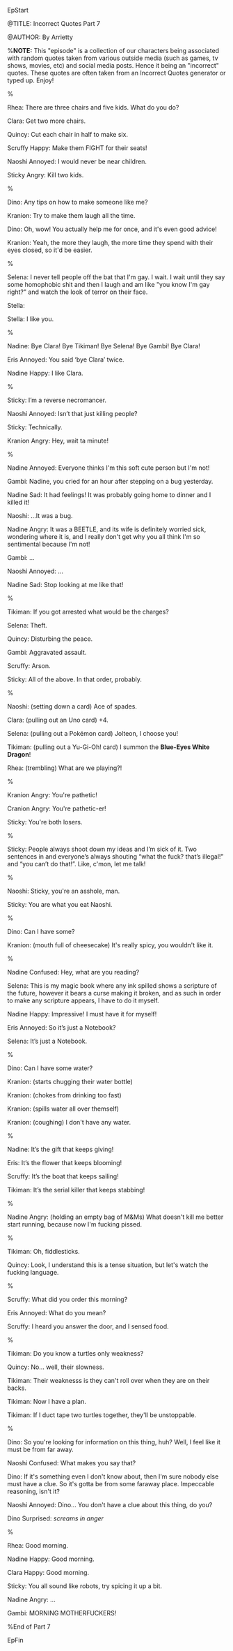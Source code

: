 EpStart

<!-- Epilogue Info -->

@TITLE: Incorrect Quotes Part 7

@AUTHOR: By Arrietty


%**NOTE:** This "episode" is a collection of our characters being associated with random quotes taken from various outside media (such as games, tv shows, movies, etc) and social media posts. Hence it being an "incorrect" quotes. These quotes are often taken from an Incorrect Quotes generator or typed up. Enjoy!

%

Rhea: There are three chairs and five kids. What do you do? 

Clara: Get two more chairs. 

Quincy: Cut each chair in half to make six. 

Scruffy Happy: Make them FIGHT for their seats! 

Naoshi Annoyed: I would never be near children. 

Sticky Angry: Kill two kids.

%

Dino: Any tips on how to make someone like me? 

Kranion: Try to make them laugh all the time. 

Dino: Oh, wow! You actually help me for once, and it's even good advice! 

Kranion: Yeah, the more they laugh, the more time they spend with their eyes closed, so it'd be easier.

%

Selena: I never tell people off the bat that I'm gay. I wait. I wait until they say some homophobic shit and then I laugh and am like "you know I'm gay right?" and watch the look of terror on their face. 

Stella: 

Stella: I like you.

%

Nadine: Bye Clara! Bye Tikiman! Bye Selena! Bye Gambi! Bye Clara! 

Eris Annoyed: You said ‘bye Clara’ twice. 

Nadine Happy: I like Clara.

%

Sticky: I’m a reverse necromancer. 

Naoshi Annoyed: Isn’t that just killing people? 

Sticky: Technically.

Kranion Angry: Hey, wait ta minute!

%

Nadine Annoyed: Everyone thinks I'm this soft cute person but I'm not!

Gambi: Nadine, you cried for an hour after stepping on a bug yesterday.

Nadine Sad: It had feelings! It was probably going home to dinner and I killed it!

Naoshi: ...It was a bug.

Nadine Angry: It was a BEETLE, and its wife is definitely worried sick, wondering where it is, and I really don't get why you all think I'm so sentimental because I'm not!

Gambi: ...

Naoshi Annoyed: ...

Nadine Sad: Stop looking at me like that!

%

Tikiman: If you got arrested what would be the charges? 

Selena: Theft. 

Quincy: Disturbing the peace. 

Gambi: Aggravated assault. 

Scruffy: Arson. 

Sticky: All of the above. In that order, probably.

%

Naoshi: (setting down a card) Ace of spades. 

Clara: (pulling out an Uno card) +4. 

Selena: (pulling out a Pokémon card) Jolteon, I choose you!

Tikiman: (pulling out a Yu-Gi-Oh! card) I summon the **Blue-Eyes White Dragon**!

Rhea: (trembling) What are we playing?!

%

Kranion Angry: You're pathetic! 

Cranion Angry: You're pathetic-er! 

Sticky: You're both losers.

%

Sticky: People always shoot down my ideas and I’m sick of it. Two sentences in and everyone’s always shouting “what the fuck? that’s illegal!” and “you can’t do that!”. Like, c'mon, let me talk!

%

Naoshi: Sticky, you're an asshole, man.

Sticky: You are what you eat Naoshi.

%

Dino: Can I have some? 

Kranion: (mouth full of cheesecake) It's really spicy, you wouldn't like it.

%

Nadine Confused: Hey, what are you reading?

Selena: This is my magic book where any ink spilled shows a scripture of the future, however it bears a curse making it broken, and as such in order to make any scripture appears, I have to do it myself.

Nadine Happy: Impressive! I must have it for myself!

Eris Annoyed: So it’s just a Notebook?

Selena: It’s just a Notebook.

%

Dino: Can I have some water?

Kranion: (starts chugging their water bottle)

Kranion: (chokes from drinking too fast)

Kranion: (spills water all over themself)

Kranion: (coughing) I don't have any water.

%

Nadine: It’s the gift that keeps giving!

Eris: It’s the flower that keeps blooming!

Scruffy: It’s the boat that keeps sailing!

Tikiman: It’s the serial killer that keeps stabbing!

%

Nadine Angry: (holding an empty bag of M&Ms) What doesn't kill me better start running, because now I'm fucking pissed.

%

Tikiman: Oh, fiddlesticks.

Quincy: Look, I understand this is a tense situation, but let's watch the fucking language.

%

Scruffy: What did you order this morning?

Eris Annoyed: What do you mean? 

Scruffy: I heard you answer the door, and I sensed food.

%

Tikiman: Do you know a turtles only weakness? 

Quincy: No... well, their slowness. 

Tikiman: Their weaknesss is they can't roll over when they are on their backs. 

Tikiman: Now I have a plan.

Tikiman: If I duct tape two turtles together, they'll be unstoppable.

%

Dino: So you're looking for information on this thing, huh? Well, I feel like it must be from far away. 

Naoshi Confused: What makes you say that? 

Dino: If it's something even I don't know about, then I'm sure nobody else must have a clue. So it's gotta be from some faraway place. Impeccable reasoning, isn't it? 

Naoshi Annoyed: Dino... You don't have a clue about this thing, do you? 

Dino Surprised: *screams in anger*

%

Rhea: Good morning. 

Nadine Happy: Good morning. 

Clara Happy: Good morning. 

Sticky: You all sound like robots, try spicing it up a bit. 

Nadine Angry: ...

Gambi: MORNING MOTHERFUCKERS!

%End of Part 7

EpFin

<script src="{{ '/assets/js/EpFormatter.js' | relative_url }}"></script>